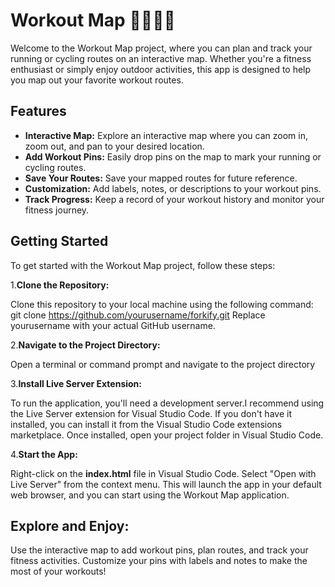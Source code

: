 # Workout Map 🏃‍♀️🚴‍♂️

Welcome to the Workout Map project, where you can plan and track your running or cycling routes on an interactive map. Whether you're a fitness enthusiast or simply enjoy outdoor activities, this app is designed to help you map out your favorite workout routes.

## Features

- **Interactive Map:** Explore an interactive map where you can zoom in, zoom out, and pan to your desired location.
- **Add Workout Pins:** Easily drop pins on the map to mark your running or cycling routes.
- **Save Your Routes:** Save your mapped routes for future reference.
- **Customization:** Add labels, notes, or descriptions to your workout pins.
- **Track Progress:** Keep a record of your workout history and monitor your fitness journey.

## Getting Started
To get started with the Workout Map project, follow these steps:


1.**Clone the Repository:**

Clone this repository to your local machine using the following command:
git clone https://github.com/yourusername/forkify.git
Replace yourusername with your actual GitHub username.

2.**Navigate to the Project Directory:**

Open a terminal or command prompt and navigate to the project directory

3.**Install Live Server Extension:**

To run the application, you'll need a development server.I recommend using the Live Server extension for Visual Studio Code.
If you don't have it installed, you can install it from the Visual Studio Code extensions marketplace.
Once installed, open your project folder in Visual Studio Code.

4.**Start the App:**

Right-click on the **index.html** file in Visual Studio Code.
Select "Open with Live Server" from the context menu.
This will launch the app in your default web browser, and you can start using the Workout Map application.

## Explore and Enjoy:

Use the interactive map to add workout pins, plan routes, and track your fitness activities. Customize your pins with labels and notes to make the most of your workouts!